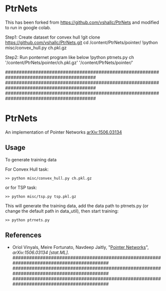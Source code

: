 # PtrNets

This has been forked from https://github.com/vshallc/PtrNets and modified to run in google colab.

Step1: Create dataset for convex hull
!git clone https://github.com/vshallc/PtrNets.git
cd /content/PtrNets/pointer/
!python misc/convex_hull.py ch.pkl.gz

Step2: Run ponternet program like below
!python ptrnets.py ch '/content/PtrNets/pointer/ch.pkl.gz' '/content/PtrNets/pointer/'

#########################################################################################
#########################################################################################
#########################################################################################
# PtrNets
An implementation of Pointer Networks [arXiv:1506.03134](http://arxiv.org/abs/1506.03134)

## Usage
To generate training data

For Convex Hull task:

    >> python misc/convex_hull.py ch.pkl.gz
    
or for TSP task:

    >> python misc/tsp.py tsp.pkl.gz
    
This will generate the training data, add the data path to ptrnets.py (or change the default path in data_util), then start training:

    >> python ptrnets.py
    


## References

* Oriol Vinyals, Meire Fortunato, Navdeep Jaitly,
  "[Pointer Networks](http://arxiv.org/abs/1506.03134)",
  *arXiv:1506.03134 [stat.ML]*.
#########################################################################################
#########################################################################################
#########################################################################################
